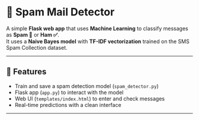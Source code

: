 # 📩 Spam Mail Detector

A simple **Flask web app** that uses **Machine Learning** to classify messages as **Spam 🚨** or **Ham ✅**.  
It uses a **Naive Bayes model** with **TF-IDF vectorization** trained on the SMS Spam Collection dataset.

---

## 🚀 Features
- Train and save a spam detection model (`spam_detector.py`)
- Flask app (`app.py`) to interact with the model
- Web UI (`templates/index.html`) to enter and check messages
- Real-time predictions with a clean interface

---


